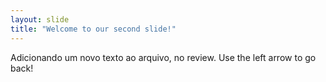 ```yaml
---
layout: slide
title: "Welcome to our second slide!"
---
```

Adicionando um novo texto ao arquivo, no review.
Use the left arrow to go back!
